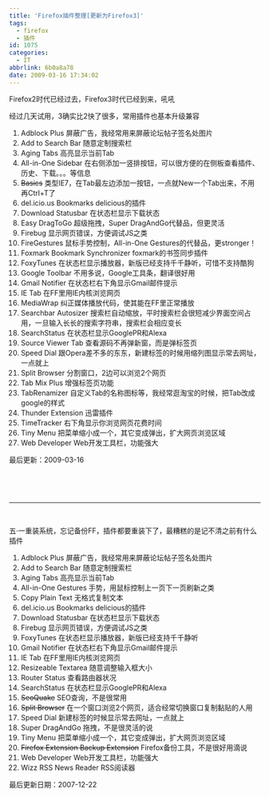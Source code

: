 ```yaml
---
title: 'Firefox插件整理[更新为Firefox3]'
tags:
  - firefox
  - 插件
id: 1075
categories:
  - IT
abbrlink: 6b0a8a78
date: 2009-03-16 17:34:02
---
```


Firefox2时代已经过去，Firefox3时代已经到来，吼吼

经过几天试用，3确实比2快了很多，常用插件也基本升级兼容

1.  Adblock Plus
    屏蔽广告，我经常用来屏蔽论坛帖子签名处图片
2.  Add to Search Bar
    随意定制搜索栏
3.  Aging Tabs
    高亮显示当前Tab
4.  All-in-One Sidebar
    在右侧添加一竖排按钮，可以很方便的在侧板查看插件、历史、下载。。。等信息
5.  <strike>Basics</strike>
    类型IE7，在Tab最左边添加一按钮，一点就New一个Tab出来，不用再Ctrl+T了
6.  del.icio.us Bookmarks
    delicious的插件
7.  Download Statusbar
    在状态栏显示下载状态
8.  Easy DragToGo
    超级拖拽，Super DragAndGo代替品，但更灵活
9.  Firebug
    显示网页错误，方便调试JS之类
10.  FireGestures
    鼠标手势控制，All-in-One Gestures的代替品，更stronger！
11.  Foxmark Bookmark Synchronizer
    foxmark的书签同步插件
12.  FoxyTunes
    在状态栏显示播放器，新版已经支持千千静听，可惜不支持酷狗
13.  Google Toolbar
    不用多说，Google工具条，翻译很好用
14.  Gmail Notifier
    在状态栏右下角显示Gmail邮件提示
15.  IE Tab
    在FF里用IE内核浏览网页
16.  MediaWrap
    纠正媒体播放代码，使其能在FF里正常播放
17.  Searchbar Autosizer
    搜索栏自动缩放，平时搜索栏会很短减少界面空间占用，一旦输入长长的搜索字符串，搜索栏会相应变长
18.  SearchStatus
    在状态栏显示GooglePR和Alexa
19.  Source Viewer Tab
    查看源码不再弹新窗，而是弹标签页
20.  Speed Dial
    跟Opera差不多的东东，新建标签的时候用缩列图显示常去网址，一点就上
21.  Split Browser
    分割窗口，2边可以浏览2个网页
22.  Tab Mix Plus
    增强标签页功能
23.  TabRenamizer
    自定义Tab的名称图标等，我经常逛淘宝的时候，把Tab改成google的样式
24.  Thunder Extension
    迅雷插件
25.  TimeTracker
    右下角显示你浏览网页花费时间
26.  Tiny Menu
    把菜单缩小成一个，其它变成弹出，扩大网页浏览区域
27.  Web Developer
    Web开发工具栏，功能强大
    &nbsp;

最后更新：2009-03-16

&nbsp;

&nbsp;

* * *

&nbsp;

五&middot;一重装系统，忘记备份FF，插件都要重装下了，最糟糕的是记不清之前有什么插件

1.  Adblock Plus
    屏蔽广告，我经常用来屏蔽论坛帖子签名处图片
2.  Add to Search Bar
    随意定制搜索栏
3.  Aging Tabs
    高亮显示当前Tab
4.  All-in-One Gestures
    手势，用鼠标控制上一页下一页刷新之类
5.  Copy Plain Text
    无格式复制文本
6.  del.icio.us Bookmarks
    delicious的插件
7.  Download Statusbar
    在状态栏显示下载状态
8.  Firebug
    显示网页错误，方便调试JS之类
9.  FoxyTunes
    在状态栏显示播放器，新版已经支持千千静听
10.  Gmail Notifier
    在状态栏右下角显示Gmail邮件提示
11.  IE Tab
    在FF里用IE内核浏览网页
12.  Resizeable Textarea
    随意调整输入框大小
13.  Router Status
    查看路由器状况
14.  SearchStatus
    在状态栏显示GooglePR和Alexa
15.  <strike>SeoQuake</strike>
    SEO查询，不是很常用
16.  <strike>Split Browser</strike>
    在一个窗口浏览2个网页，适合经常切换窗口复制黏贴的人用
17.  Speed Dial
    新建标签的时候显示常去网址，一点就上
18.  Super DragAndGo
    拖拽，不是很灵活的说
19.  Tiny Menu
    把菜单缩小成一个，其它变成弹出，扩大网页浏览区域
20.  <strike>Firefox Extension Backup Extension</strike>
    Firefox备份工具，不是很好用滴说
21.  Web Developer
    Web开发工具栏，功能强大
22.  Wizz RSS News Reader
    RSS阅读器
    &nbsp;

最后更新日期：2007-12-22